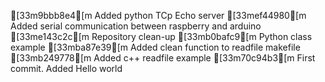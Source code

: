 [33m9bbb8e4[m Added python TCp Echo server
[33mef44980[m Added serial communication between raspberry and arduino
[33me143c2c[m Repository clean-up
[33mb0bafc9[m Python class example
[33mba87e39[m Added clean function to readfile makefile
[33mb249778[m Added c++ readfile example
[33m70c94b3[m First commit. Added Hello world
